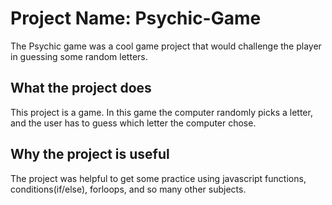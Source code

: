 # Project Name: Psychic-Game
The Psychic game was a cool game project that would challenge the player in guessing some random letters.

## What the project does
This project is a game. In this game the computer randomly picks a letter, and the user has to guess which letter the computer chose.

## Why the project is useful
The project was helpful to get some practice using javascript functions, conditions(if/else), forloops, and so many other subjects.
